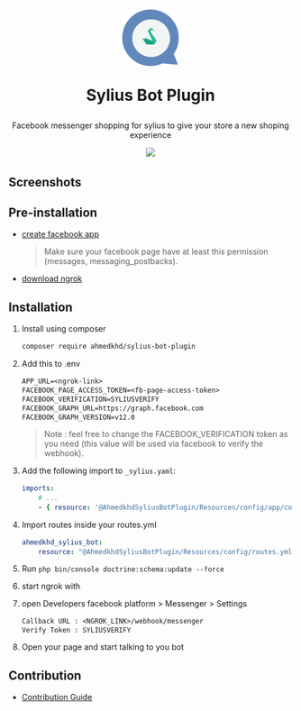 <h1 align="center">
    <img width="100" height="100" src="https://github.com/aa-ahmed-aa/SyliusBotPlugin/blob/master/docs/resources/logo.png" />
    <p>
    Sylius Bot Plugin
    </p>
</h1>

<p align="center">Facebook messenger shopping for sylius to give your store a new shoping experience</p>

<p align="center">
    <a href="https://sylius.com" target="_blank">
        <img src="https://github.com/aa-ahmed-aa/SyliusBotPlugin/blob/master/docs/resources/demo_gif.gif" />
    </a>
</p>

## Screenshots

## Pre-installation
- [create facebook app](https://developers.facebook.com/docs/messenger-platform/getting-started/app-setup)
  > Make sure your facebook page have at least this permission (messages, messaging_postbacks).
- [download ngrok](https://ngrok.com/download)

## Installation
1. Install using composer 
    ```bash 
    composer require ahmedkhd/sylius-bot-plugin
    ```
2. Add this to .env
    ```dotenv
    APP_URL=<ngrok-link>
    FACEBOOK_PAGE_ACCESS_TOKEN=<fb-page-access-token>
    FACEBOOK_VERIFICATION=SYLIUSVERIFY
    FACEBOOK_GRAPH_URL=https://graph.facebook.com
    FACEBOOK_GRAPH_VERSION=v12.0
    ```
    > Note : feel free to change the FACEBOOK_VERIFICATION token as you need (this value will be used via facebook to verify the webhook).

3. Add the following import to `_sylius.yaml`:
    ```yml
    imports:
        # ...
        - { resource: '@AhmedkhdSyliusBotPlugin/Resources/config/app/config.yml' }
    
    ```

4. Import routes inside your routes.yml
    ```yml
    ahmedkhd_sylius_bot:
        resource: "@AhmedkhdSyliusBotPlugin/Resources/config/routes.yml"
    ```

5. Run `php bin/console doctrine:schema:update --force`

6. start ngrok with 

7. open Developers facebook platform > Messenger > Settings
    ```dotenv
    Callback URL : <NGROK_LINK>/webhook/messenger
    Verify Token : SYLIUSVERIFY
    ```

8. Open your page and start talking to you bot 



## Contribution
- [Contribution Guide](https://github.com/aa-ahmed-aa/SyliusBotPlugin/blob/master/docs/CUSTOMIZATION.md)
